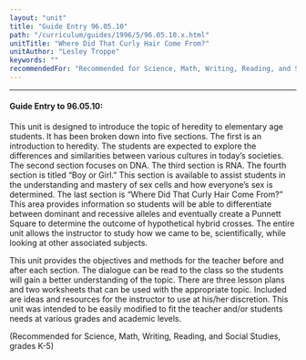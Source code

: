 ```yaml
---
layout: "unit"
title: "Guide Entry 96.05.10"
path: "/curriculum/guides/1996/5/96.05.10.x.html"
unitTitle: "Where Did That Curly Hair Come From?"
unitAuthor: "Lesley Troppe"
keywords: ""
recommendedFor: "Recommended for Science, Math, Writing, Reading, and Social Studies, grades K-5"
---
```

<body>
<hr/>
<h4>
Guide Entry to 96.05.10:
</h4>
This unit is designed to introduce the topic of heredity to elementary age students. It has been broken down into five sections. The first is an introduction to heredity. The students are expected to explore the differences and similarities between various cultures in today’s societies. The second section focuses on DNA. The third section is RNA. The fourth section is titled “Boy or Girl.” This section is available to assist students in the understanding and mastery of sex cells and how everyone’s sex is determined. The last section is “Where Did That Curly Hair Come From?” This area provides information so students will be able to differentiate between dominant and recessive alleles and eventually create a Punnett Square to determine the outcome of hypothetical hybrid crosses. The entire unit allows the instructor to study how we came to be, scientifically, while looking at other associated subjects.
<p>
This unit provides the objectives and methods for the teacher before and after each section. The dialogue can be read to the class so the students will gain a better understanding of the topic. There are three lesson plans and two worksheets that can be used with the appropriate topic. Included are ideas and resources for the instructor to use at his/her discretion. This unit was intended to be easily modified to fit the teacher and/or students needs at various grades and academic levels.
</p>
<p>
(Recommended for Science, Math, Writing, Reading, and Social Studies, grades K-5)
</p>
</body>